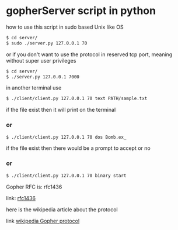 # gopherServer script in python

how to use this script in sudo based Unix like OS
```bash
$ cd server/
$ sudo ./server.py 127.0.0.1 70
```
or if you don't want to use the protocol in reserved tcp port, meaning without super user privileges
```bash
$ cd server/
$ ./server.py 127.0.0.1 7000
```
in another terminal use
```bash
$ ./client/client.py 127.0.0.1 70 text PATH/sample.txt
```

if the file exist then it will print on the terminal

### or
```bash
$ ./client/client.py 127.0.0.1 70 dos Bomb.ex_
```
if the file exist then there would be a prompt to accept or no

### or
```bash
$ ./client/client.py 127.0.0.1 70 binary start
```

Gopher RFC is: rfc1436

link: [rfc1436](https://www.ietf.org/rfc/rfc1436.txt)

here is the wikipedia article about the protocol

link [wikipedia Gopher protocol](https://en.wikipedia.org/wiki/Gopher_(protocol))
